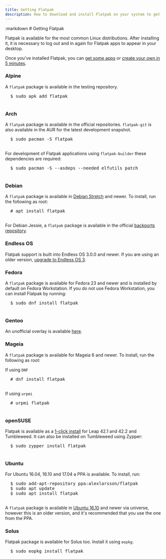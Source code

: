 ```yaml
---
title: Getting Flatpak
description: How to download and install Flatpak on your system to get started.
---
```

<section class=""><div class="container"><div class="row"><div class="col-lg-10 col-lg-offset-1">
:markdown
  # Getting Flatpak

  Flatpak is available for the most common Linux distributions. After installing it, it is necessary to log out and in again for Flatpak apps to appear in your desktop.

  Once you've installed Flatpak, you can [get some apps](apps.html) or [create your own in 5 minutes](hello-world.html).

  ### Alpine

  A `flatpak` package is available in the testing repository.

  <pre>
  <span class="unselectable">$ </span>sudo apk add flatpak
  </pre>

  ### Arch

  A `flatpak` package is available in the official repositories. `flatpak-git` is also available in the AUR for the latest development snapshot.

  <pre>
  <span class="unselectable">$ </span>sudo pacman -S flatpak
  </pre>
  
  For development of Flatpak applications using `flatpak-builder` these dependencies are required:
  
  <pre>
  <span class="unselectable">$ </span>sudo pacman -S --asdeps --needed elfutils patch
  </pre>

  ### Debian

  A `flatpak` package is available in [Debian Stretch](https://wiki.debian.org/DebianStretch) and newer. To install, run the following as root:

  <pre>
  <span class="unselectable"># </span>apt install flatpak
  </pre>

  For Debian Jessie, a `flatpak` package is available in the official [backports repository](https://backports.debian.org/Instructions/).
  
  ### Endless OS
  
  Flatpak support is built into Endless OS 3.0.0 and newer. If you are using an older version, [upgrade to Endless OS 3](https://community.endlessos.com/t/upgrade-from-endless-os-2-x-to-endless-os-3/967).

  ### Fedora

  A `flatpak` package is available for Fedora 23 and newer and is installed by default on Fedora Workstation. If you do not use Fedora Workstation, you can install Flatpak by running:

  <pre>
  <span class="unselectable">$ </span>sudo dnf install flatpak
  </pre>

  ### Gentoo

  An unofficial overlay is available [here](https://github.com/fosero/flatpak-overlay).

  ### Mageia

  A `flatpak` package is available for Mageia 6 and newer. To install, run the following as root:

  If using `DNF`

  <pre>
  <span class="unselectable"># </span>dnf install flatpak
  </pre>

  If using `urpmi`

  <pre>
  <span class="unselectable"># </span>urpmi flatpak
  </pre>

  ### openSUSE

  Flatpak is available as a [1-click install](https://software.opensuse.org/package/flatpak) for Leap 42.1 and 42.2 and Tumbleweed. It can also be installed on Tumbleweed using Zypper:

  <pre>
  <span class="unselectable">$ </span>sudo zypper install flatpak
  </pre>

  ### Ubuntu

  For Ubuntu 16.04, 16.10 and 17.04 a PPA is available. To install, run:

  <pre>
  <span class="unselectable">$ </span>sudo add-apt-repository ppa:alexlarsson/flatpak
  <span class="unselectable">$ </span>sudo apt update
  <span class="unselectable">$ </span>sudo apt install flatpak
  </pre>

  A `flatpak` package is available in [Ubuntu 16.10](https://wiki.ubuntu.com/YakketyYak) and newer via universe, however this is
  an older version, and it's recommended that you use the one from the PPA.

  ### Solus

  Flatpak package is available for Solus too. Install it using `eopkg`.

  <pre>
  <span class="unselectable">$ </span>sudo eopkg install flatpak
  </pre>


</div></div></div></section>
